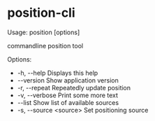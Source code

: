 # position-cli

Usage: position [options]

commandline position tool

Options:
*  -h, --help             Displays this help
*  --version              Show application version
*  -r, --repeat           Repeatedly update position
*  -v, --verbose          Print some more text
*  --list                 Show list of available sources
*  -s, --source \<source\>  Set positioning source
